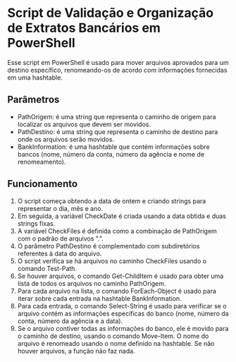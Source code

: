 # Script de Validação e Organização de Extratos Bancários em PowerShell
Esse script em PowerShell é usado para mover arquivos aprovados para um destino específico, renomeando-os de acordo com informações fornecidas em uma hashtable.

## Parâmetros
* PathOrigem: é uma string que representa o caminho de origem para localizar os arquivos que devem ser movidos.
* PathDestino: é uma string que representa o caminho de destino para onde os arquivos serão movidos.
* BankInformation: é uma hashtable que contém informações sobre bancos (nome, número da conta, número da agência e nome de renomeamento).
## Funcionamento
1. O script começa obtendo a data de ontem e criando strings para representar o dia, mês e ano.
2. Em seguida, a variável CheckDate é criada usando a data obtida e duas strings fixas.
3. A variável CheckFiles é definida como a combinação de PathOrigem com o padrão de arquivos ".".
4. O parâmetro PathDestino é complementado com subdiretórios referentes à data do arquivo.
5. O script verifica se há arquivos no caminho CheckFiles usando o comando Test-Path.
6. Se houver arquivos, o comando Get-ChildItem é usado para obter uma lista de todos os arquivos no caminho PathOrigem.
7. Para cada arquivo na lista, o comando ForEach-Object é usado para iterar sobre cada entrada na hashtable BankInformation.
8. Para cada entrada, o comando Select-String é usado para verificar se o arquivo contém as informações específicas do banco (nome, número da conta, número da agência e a data).
9. Se o arquivo contiver todas as informações do banco, ele é movido para o caminho de destino, usando o comando Move-Item. O nome do arquivo é renomeado usando o nome definido na hashtable. Se não houver arquivos, a função não faz nada.